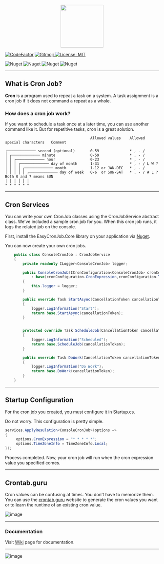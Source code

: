 <p align="center">
  <img src="https://user-images.githubusercontent.com/47147484/121789342-dcf22600-cbdd-11eb-8394-c7dca1a95f97.png" style="max-width:100%;" height="140" />
</p>

[![CodeFactor](https://www.codefactor.io/repository/github/furkandeveloper/easycronjob/badge)](https://www.codefactor.io/repository/github/furkandeveloper/easycronjob)
<a href="https://gitmoji.carloscuesta.me">
  <img src="https://img.shields.io/badge/gitmoji-%20😜%20😍-FFDD67.svg?style=flat-square" alt="Gitmoji">
</a>
[![License: MIT](https://img.shields.io/badge/License-MIT-yellow.svg)](https://opensource.org/licenses/MIT)

![Nuget](https://img.shields.io/nuget/dt/EasyCronJob.Core?label=EasyCronJob.Core%20Downloads)
![Nuget](https://img.shields.io/nuget/v/EasyCronJob.Core?label=EasyCronJob.Core)
![Nuget](https://img.shields.io/nuget/dt/EasyCronJob.Abstractions?label=EasyCronJob.Abstractions%20Downloads)
![Nuget](https://img.shields.io/nuget/v/EasyCronJob.Abstractions?label=EasyCronJob.Abstractions)

***

## What is Cron Job?
**Cron** is a program used to repeat a task on a system. A task assignment is a cron job if it does not command a repeat as a whole.

### How does a cron job work?

If you want to schedule a task once at a later time, you can use another command like it. But for repetitive tasks, cron is a great solution.



<pre><code>                                       Allowed values    Allowed special characters   Comment

┌───────────── second (optional)       0-59              * , - /                      
│ ┌───────────── minute                0-59              * , - /                      
│ │ ┌───────────── hour                0-23              * , - /                      
│ │ │ ┌───────────── day of month      1-31              * , - / L W ?                
│ │ │ │ ┌───────────── month           1-12 or JAN-DEC   * , - /                      
│ │ │ │ │ ┌───────────── day of week   0-6  or SUN-SAT   * , - / # L ?                Both 0 and 7 means SUN
│ │ │ │ │ │
* * * * * *
</code></pre><div class="zeroclipboard-container position-absolute right-0 top-0">
  
***
  
## Cron Services

You can write your own CronJob classes using the CronJobService abstract class.
We've included a sample cron job for you.
When this cron job runs, it logs the related job on the console.

First, install the EasyCronJob.Core library on your application via [Nuget](https://www.nuget.org/packages/EasyCronJob.Core/).

You can now create your own cron jobs.

```csharp
    public class ConsoleCronJob : CronJobService
    {
        private readonly ILogger<ConsoleCronJob> logger;

        public ConsoleCronJob(ICronConfiguration<ConsoleCronJob> cronConfiguration, ILogger<ConsoleCronJob> logger) 
            : base(cronConfiguration.CronExpression,cronConfiguration.TimeZoneInfo)
        {
            this.logger = logger;
        }

        public override Task StartAsync(CancellationToken cancellationToken)
        {
            logger.LogInformation("Start");
            return base.StartAsync(cancellationToken);
        }


        protected override Task ScheduleJob(CancellationToken cancellationToken)
        {
            logger.LogInformation("Scheduled");
            return base.ScheduleJob(cancellationToken);
        }

        public override Task DoWork(CancellationToken cancellationToken)
        {
            logger.LogInformation("Do Work");
            return base.DoWork(cancellationToken);
        }
    }
```
  
***
  ## Startup Configuration
  
For the cron job you created, you must configure it in Startup.cs.

Do not worry. This configuration is pretty simple.

```csharp
services.ApplyResulation<ConsoleCronJob>(options =>
{
     options.CronExpression = "* * * * *";
     options.TimeZoneInfo = TimeZoneInfo.Local;
});
```

Process completed. Now, your cron job will run when the cron expression value you specified comes.
  ***
  ## Crontab.guru

Cron values ​​can be confusing at times.
You don't have to memorize them.
You can use the [crontab.guru](https://crontab.guru/) website to generate the cron values ​​you want or to learn the runtime of an existing cron value.

![image](https://user-images.githubusercontent.com/47147484/121820030-25224e80-cc99-11eb-82c0-059688736ed0.png)
  
  ***
  
### Documentation
Visit [Wiki](https://github.com/furkandeveloper/EasyCronJob/wiki) page for documentation.

***

![image](https://user-images.githubusercontent.com/47147484/121820542-17ba9380-cc9c-11eb-9961-f8a882aa7607.png)
